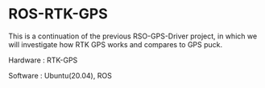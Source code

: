 # ROS-RTK-GPS

This is a continuation of the previous RSO-GPS-Driver project, in which we will investigate how RTK GPS works and compares to GPS puck.

Hardware : RTK-GPS

Software : Ubuntu(20.04), ROS
